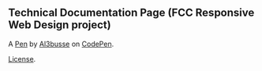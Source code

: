 Technical Documentation Page (FCC Responsive Web Design project)
----------------------------------------------------------------


A [Pen](https://codepen.io/al3busse/pen/ZEGoKQQ) by [Al3busse](https://codepen.io/al3busse) on [CodePen](https://codepen.io).

[License](https://codepen.io/al3busse/pen/ZEGoKQQ/license).